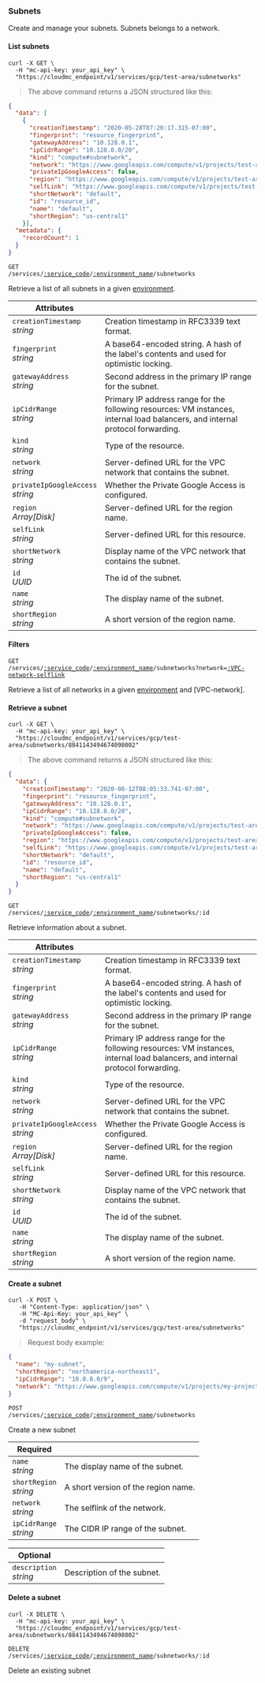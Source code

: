 ### Subnets
Create and manage your subnets. Subnets belongs to a network.

<!-------------------- LIST SUBNETS -------------------->

#### List subnets

```shell
curl -X GET \
  -H "mc-api-key: your_api_key" \
  "https://cloudmc_endpoint/v1/services/gcp/test-area/subnetworks"
```
> The above command returns a JSON structured like this:

```json
{
  "data": [
    {
      "creationTimestamp": "2020-05-28T07:20:17.315-07:00",
      "fingerprint": "resource_fingerprint",
      "gatewayAddress": "10.128.0.1",
      "ipCidrRange": "10.128.0.0/20",
      "kind": "compute#subnetwork",
      "network": "https://www.googleapis.com/compute/v1/projects/test-area-oox/global/networks/default",
      "privateIpGoogleAccess": false,
      "region": "https://www.googleapis.com/compute/v1/projects/test-area-oox/regions/us-central1",
      "selfLink": "https://www.googleapis.com/compute/v1/projects/test-area-oox/regions/us-central1/subnetworks/default",
      "shortNetwork": "default",
      "id": "resource_id",
      "name": "default",
      "shortRegion": "us-central1"
    }],
  "metadata": {
    "recordCount": 1
  }
}
```

<code>GET /services/<a href="#administration-service-connections">:service_code</a>/<a href="#administration-environments">:environment_name</a>/subnetworks</code>

Retrieve a list of all subnets in a given [environment](#administration-environments).

Attributes | &nbsp;
------- | -----------
`creationTimestamp`<br/>*string* | Creation timestamp in RFC3339 text format.
`fingerprint`<br/>*string* | A base64-encoded string. A hash of the label's contents and used for optimistic locking.
`gatewayAddress`<br/>*string* | Second address in the primary IP range for the subnet.
`ipCidrRange`<br/>*string* | Primary IP address range for the following resources: VM instances, internal load balancers, and internal protocol forwarding.
`kind`<br/>*string* | Type of the resource.
`network`<br/>*string* | Server-defined URL for the VPC network that contains the subnet.
`privateIpGoogleAccess`<br/>*string* | Whether the Private Google Access is configured.
`region`<br/>*Array[Disk]* | Server-defined URL for the region name.
`selfLink`<br/>*string* | Server-defined URL for this resource.
`shortNetwork`<br/>*string* | Display name of the VPC network that contains the subnet.
`id`<br/>*UUID* | The id of the subnet.
`name`<br/>*string* | The display name of the subnet.
`shortRegion`<br/>*string* | A short version of the region name.

#### Filters

<code>GET /services/<a href="#administration-service-connections">:service_code</a>/<a href="#administration-environments">:environment_name</a>/subnetworks?network=<a href="#VPC-network-selflink">:VPC-network-selflink</a></code>

Retrieve a list of all networks in a given [environment](#administration-environments) and [VPC-network].

<!-------------------- RETRIEVE A SUBNET -------------------->

#### Retrieve a subnet

```shell
curl -X GET \
  -H "mc-api-key: your_api_key" \
  "https://cloudmc_endpoint/v1/services/gcp/test-area/subnetworks/8841143494674098002"
```
> The above command returns a JSON structured like this:

```json
{
  "data": {
    "creationTimestamp": "2020-06-12T08:05:33.741-07:00",
    "fingerprint": "resource_fingerprint",
    "gatewayAddress": "10.128.0.1",
    "ipCidrRange": "10.128.0.0/20",
    "kind": "compute#subnetwork",
    "network": "https://www.googleapis.com/compute/v1/projects/test-area-oox/global/networks/default",
    "privateIpGoogleAccess": false,
    "region": "https://www.googleapis.com/compute/v1/projects/test-area-oox/regions/us-central1",
    "selfLink": "https://www.googleapis.com/compute/v1/projects/test-area-oox/regions/us-central1/subnetworks/default",
    "shortNetwork": "default",
    "id": "resource_id",
    "name": "default",
    "shortRegion": "us-central1"
  }
}
```

<code>GET /services/<a href="#administration-service-connections">:service_code</a>/<a href="#administration-environments">:environment_name</a>/subnetworks/:id</code>

Retrieve information about a subnet.

Attributes | &nbsp;
---------- | -----
`creationTimestamp`<br/>*string* | Creation timestamp in RFC3339 text format.
`fingerprint`<br/>*string* | A base64-encoded string. A hash of the label's contents and used for optimistic locking.
`gatewayAddress`<br/>*string* | Second address in the primary IP range for the subnet.
`ipCidrRange`<br/>*string* | Primary IP address range for the following resources: VM instances, internal load balancers, and internal protocol forwarding.
`kind`<br/>*string* | Type of the resource.
`network`<br/>*string* | Server-defined URL for the VPC network that contains the subnet.
`privateIpGoogleAccess`<br/>*string* | Whether the Private Google Access is configured.
`region`<br/>*Array[Disk]* | Server-defined URL for the region name.
`selfLink`<br/>*string* | Server-defined URL for this resource.
`shortNetwork`<br/>*string* | Display name of the VPC network that contains the subnet.
`id`<br/>*UUID* | The id of the subnet.
`name`<br/>*string* | The display name of the subnet.
`shortRegion`<br/>*string* | A short version of the region name.

<!-------------------- CREATE A SUBNET -------------------->

#### Create a subnet

```shell
curl -X POST \
   -H "Content-Type: application/json" \
   -H "MC-Api-Key: your_api_key" \
   -d "request_body" \
   "https://cloudmc_endpoint/v1/services/gcp/test-area/subnetworks"
```
> Request body example:

```json
{
  "name": "my-subnet",
  "shortRegion": "northamerica-northeast1",
  "ipCidrRange": "10.0.0.0/9",
  "network": "https://www.googleapis.com/compute/v1/projects/my-project/global/networks/my-network"
}
```

<code>POST /services/<a href="#administration-service-connections">:service_code</a>/<a href="#administration-environments">:environment_name</a>/subnetworks</code>

Create a new subnet

Required | &nbsp;
------- | -----------
`name`<br/>*string* | The display name of the subnet.
`shortRegion`<br/>*string* | A short version of the region name.
`network`<br/>*string* | The selflink of the network.
`ipCidrRange`<br/>*string* | The CIDR IP range of the subnet.

Optional | &nbsp;
------- | -----------
`description`<br/>*string* | Description of the subnet.

<!-------------------- DELETE A SUBNET -------------------->

#### Delete a subnet

```shell
curl -X DELETE \
  -H "mc-api-key: your_api_key" \
  "https://cloudmc_endpoint/v1/services/gcp/test-area/subnetworks/8841143494674098002"
```

<code>DELETE /services/<a href="#administration-service-connections">:service_code</a>/<a href="#administration-environments">:environment_name</a>/subnetworks/:id</code>

Delete an existing subnet
